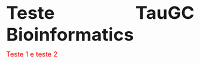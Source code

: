 <p style="text-align:justify"><span style="font-size:48px"><strong>Teste TauGC Bioinformatics</strong></span></p>

<p style="text-align:justify"><span style="color:#FF0000"><span style="font-size:18px">Teste 1 e teste 2</span></span></p>
